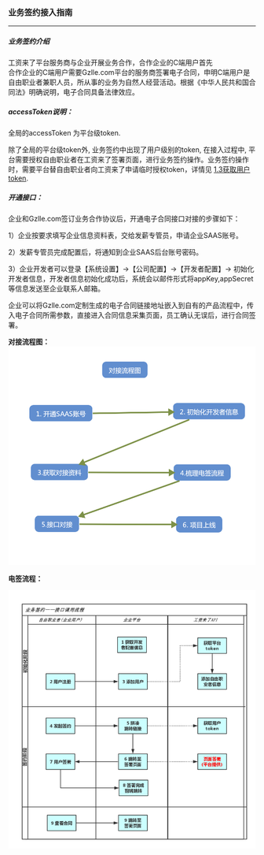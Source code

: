 ### 业务签约接入指南

---

##### 业务签约介绍

工资来了平台服务商与企业开展业务合作，合作企业的C端用户首先  
合作企业的C端用户需要Gzlle.com平台的服务商签署电子合同，申明C端用户是自由职业者兼职人员，所从事的业务为自然人经营活动。根据《中华人民共和国合同法》明确说明，电子合同具备法律效应。

##### accessToken说明：

全局的accessToken 为平台级token.

除了全局的平台级token外, 业务签约中出现了用户级别的token, 在接入过程中, 平台需要授权自由职业者在工资来了签署页面，进行业务签约操作。业务签约操作时，需要平台替自由职业者向工资来了申请临时授权token，详情见 [1.3获取用户token](/huo-qu-yong-hu-token.md).

##### 开通接口：

企业和Gzlle.com签订业务合作协议后，开通电子合同接口对接的步骤如下：

1）企业按要求填写企业信息资料表，交给发薪专管员，申请企业SAAS账号。

2）发薪专管员完成配置后，将通知到企业SAAS后台账号密码。

3）企业开发者可以登录【系统设置】-&gt;【公司配置】-&gt;【开发者配置】-&gt; 初始化开发者信息，开发者信息初始化成功后，系统会以邮件形式将appKey,appSecret等信息发送至企业联系人邮箱。

企业可以将Gzlle.com定制生成的电子合同链接地址嵌入到自有的产品流程中，传入电子合同所需参数，直接进入合同信息采集页面，员工确认无误后，进行合同签署。

**对接流程图：**![](/assets/import.png)

**电签流程：**

![](/assets/业务签约接入流程.png)

